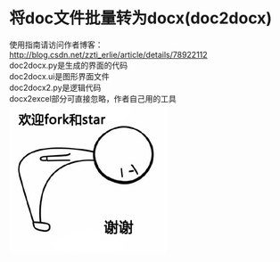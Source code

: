 # 将doc文件批量转为docx(doc2docx)
使用指南请访问作者博客：http://blog.csdn.net/zzti_erlie/article/details/78922112</br>
doc2docx.py是生成的界面的代码</br>
doc2docx.ui是图形界面文件</br>
doc2docx2.py是逻辑代码</br>
docx2excel部分可直接忽略，作者自己用的工具</br>
![欢迎fork和star](https://github.com/erlieStar/image/blob/master/%E6%AC%A2%E8%BF%8Efork%E5%92%8Cstar.jpg)